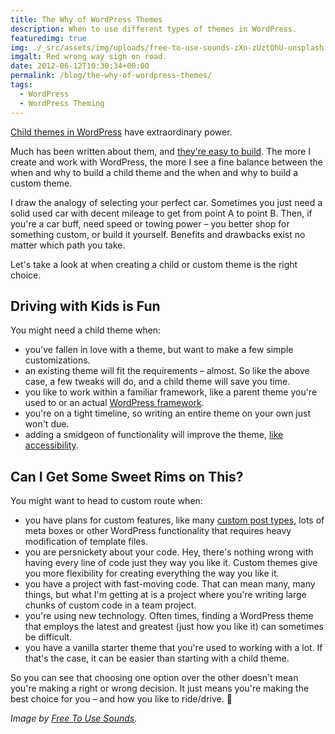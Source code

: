 ```yaml
---
title: The Why of WordPress Themes
description: When to use different types of themes in WordPress.
featuredimg: true
img: ./_src/assets/img/uploads/free-to-use-sounds-zXn-zUztOhU-unsplash.jpg
imgalt: Red wrong way sign on road.
date: 2012-06-12T10:30:34+00:00
permalink: /blog/the-why-of-wordpress-themes/
tags:
  - WordPress
  - WordPress Theming
---
```


[Child themes in WordPress](http://codex.wordpress.org/Child_Themes) have extraordinary power.

Much has been written about them, and [they're easy to build](http://themeshaper.com/2009/04/17/wordpress-child-theme-basics/). The more I create and work with WordPress, the more I see a fine balance between the when and why to build a child theme and the when and why to build a custom theme.

I draw the analogy of selecting your perfect car. Sometimes you just need a solid used car with decent mileage to get from point A to point B. Then, if you're a car buff, need speed or towing power – you better shop for something custom, or build it yourself. Benefits and drawbacks exist no matter which path you take.

Let's take a look at when creating a child or custom theme is the right choice.

## Driving with Kids is Fun

You might need a child theme when:

- you've fallen in love with a theme, but want to make a few simple customizations.
- an existing theme will fit the requirements – almost. So like the above case, a few tweaks will do, and a child theme will save you time.
- you like to work within a familiar framework, like a parent theme you're used to or an actual [WordPress framework](http://codex.wordpress.org/Theme_Frameworks).
- you're on a tight timeline, so writing an entire theme on your own just won't due.
- adding a smidgeon of functionality will improve the theme, [like accessibility](http://accessible.sprungmarker.de/).

## Can I Get Some Sweet Rims on This?

You might want to head to custom route when:

- you have plans for custom features, like many [custom post types](http://codex.wordpress.org/Post_Types), lots of meta boxes or other WordPress functionality that requires heavy modification of template files.
- you are persnickety about your code. Hey, there's nothing wrong with having every line of code just they way you like it. Custom themes give you more flexibility for creating everything the way you like it.
- you have a project with fast-moving code. That can mean many, many things, but what I'm getting at is a project where you're writing large chunks of custom code in a team project.
- you're using new technology. Often times, finding a WordPress theme that employs the latest and greatest (just how you like it) can sometimes be difficult.
- you have a vanilla starter theme that you're used to working with a lot. If that's the case, it can be easier than starting with a child theme.

So you can see that choosing one option over the other doesn't mean you're making a right or wrong decision. It just means you're making the best choice for you – and how you like to ride/drive. 🙂

_Image by [Free To Use Sounds](https://unsplash.com/photos/zXn-zUztOhU)._

